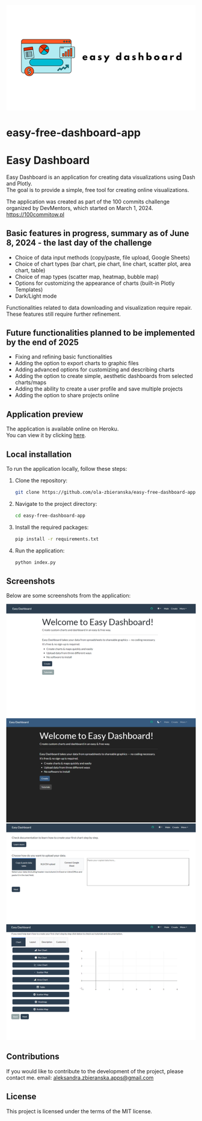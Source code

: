  ![alt text](images/logo.png)

# easy-free-dashboard-app

# Easy Dashboard

Easy Dashboard is an application for creating data visualizations using Dash and Plotly.<br> The goal is to provide a simple, free tool for creating online visualizations.


The application was created as part of the 100 commits challenge organized by DevMentors, which started on March 1, 2024.<br>
https://100commitow.pl

## Basic features in progress, summary as of June 8, 2024 - the last day of the challenge

- Choice of data input methods (copy/paste, file upload, Google Sheets)
- Choice of chart types (bar chart, pie chart, line chart, scatter plot, area chart, table)
- Choice of map types (scatter map, heatmap, bubble map)
- Options for customizing the appearance of charts (built-in Plotly Templates)
- Dark/Light mode

Functionalities related to data downloading and visualization require repair.
These features still require further refinement.

## 

## Future functionalities planned to be implemented by the end of 2025

- Fixing and refining basic functionalities
- Adding the option to export charts to graphic files
- Adding advanced options for customizing and describing charts
- Adding the option to create simple, aesthetic dashboards from selected charts/maps
- Adding the ability to create a user profile and save multiple projects
- Adding the option to share projects online

## Application preview

The application is available online on Heroku.<br> 
You can view it by clicking [here](https://easy-dashboard-decc90fbd66e.herokuapp.com/home).

## Local installation

To run the application locally, follow these steps:

1. Clone the repository:

    ```bash
    git clone https://github.com/ola-zbieranska/easy-free-dashboard-app.git
    ```

2. Navigate to the project directory:

    ```bash
    cd easy-free-dashboard-app
    ```

3. Install the required packages:

    ```bash
    pip install -r requirements.txt
    ```

4. Run the application:

    ```bash
    python index.py
    ```
## Screenshots
Below are some screenshots from the application:

 ![alt text](images/main_light.png)
 ![alt text](images/main_dark.png)
 ![alt text](images/create_page.png)
 ![alt text](images/vizualize_page.png)

## Contributions

If you would like to contribute to the development of the project, please contact me.
email: aleksandra.zbieranska.apps@gmail.com

## License

This project is licensed under the terms of the MIT license.
